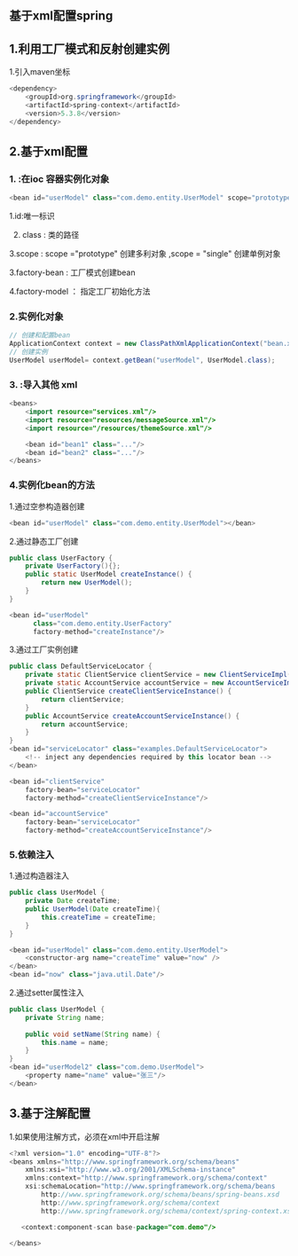 ## 基于xml配置spring

## 1.利用工厂模式和反射创建实例

1.引入maven坐标

```java
<dependency>
    <groupId>org.springframework</groupId>
    <artifactId>spring-context</artifactId>
    <version>5.3.8</version>
</dependency>
```



## 2.基于xml配置

### 1.<bean ></bean> :在ioc 容器实例化对象

```java
<bean id="userModel" class="com.demo.entity.UserModel" scope="prototype" factory-bean="" factory-method=""></bean>
```

1.id:唯一标识

2. class : 类的路径

3.scope : scope ="prototype" 创建多利对象 ,scope = "single" 创建单例对象

3.factory-bean : 工厂模式创建bean

4.factory-model ： 指定工厂初始化方法

### 2.实例化对象

```java
// 创建和配置bean
ApplicationContext context = new ClassPathXmlApplicationContext("bean.xml");
// 创建实例
UserModel userModel= context.getBean("userModel", UserModel.class);
```

### 3.<import/> :导入其他 xml

```java
<beans>
    <import resource="services.xml"/>
    <import resource="resources/messageSource.xml"/>
    <import resource="/resources/themeSource.xml"/>

    <bean id="bean1" class="..."/>
    <bean id="bean2" class="..."/>
</beans>
```

### 4.实例化bean的方法

1.通过空参构造器创建

```java
<bean id="userModel" class="com.demo.entity.UserModel"></bean>
```

2.通过静态工厂创建

```java
public class UserFactory {
    private UserFactory(){};
    public static UserModel createInstance() {
        return new UserModel();
    }
}

<bean id="userModel"
      class="com.demo.entity.UserFactory"
      factory-method="createInstance"/>
```

3.通过工厂实例创建

```java
public class DefaultServiceLocator {
    private static ClientService clientService = new ClientServiceImpl();
    private static AccountService accountService = new AccountServiceImpl();
    public ClientService createClientServiceInstance() {
        return clientService;
    }
    public AccountService createAccountServiceInstance() {
        return accountService;
    }
}
<bean id="serviceLocator" class="examples.DefaultServiceLocator">
    <!-- inject any dependencies required by this locator bean -->
</bean>

<bean id="clientService"
    factory-bean="serviceLocator"
    factory-method="createClientServiceInstance"/>

<bean id="accountService"
    factory-bean="serviceLocator"
    factory-method="createAccountServiceInstance"/>
```

### 5.依赖注入

1.通过构造器注入

```java
public class UserModel {
    private Date createTime;
    public UserModel(Date createTime){
        this.createTime = createTime;
    }
}

<bean id="userModel" class="com.demo.entity.UserModel">
    <constructor-arg name="createTime" value="now" />
</bean>
<bean id="now" class="java.util.Date"/>
```

2.通过setter属性注入

```java
public class UserModel {
    private String name;
    
    public void setName(String name) {
        this.name = name;
    }
}
<bean id="userModel2" class="com.demo.UserModel">
    <property name="name" value="张三"/>
</bean>
```



## 3.基于注解配置

1.如果使用注解方式，必须在xml中开启注解

```java
<?xml version="1.0" encoding="UTF-8"?>
<beans xmlns="http://www.springframework.org/schema/beans"
    xmlns:xsi="http://www.w3.org/2001/XMLSchema-instance"
    xmlns:context="http://www.springframework.org/schema/context"
    xsi:schemaLocation="http://www.springframework.org/schema/beans
        http://www.springframework.org/schema/beans/spring-beans.xsd
        http://www.springframework.org/schema/context
        http://www.springframework.org/schema/context/spring-context.xsd">

   <context:component-scan base-package="com.demo"/>

</beans>
```





